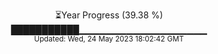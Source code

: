 <p align="center">
⏳Year Progress (39.38 %) <br>
███████████▁▁▁▁▁▁▁▁▁▁▁▁▁▁▁▁▁▁▁ <br>
<sub>Updated: Wed, 24 May 2023 18:02:42 GMT</sub>
</p>

